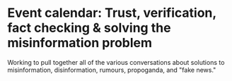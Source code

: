 # Event calendar: Trust, verification, fact checking & solving the misinformation problem 

Working to pull together all of the various conversations about solutions to misinformation, disinformation, rumours, propoganda, and "fake news."
